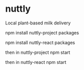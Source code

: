 # nuttly
Local plant-based milk delivery



 
 npm install nuttly-project packages

 npm install nuttly-react packages

 then in nuttly-project npm start

 then in nuttly-react npm start

